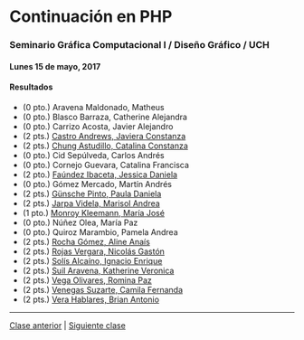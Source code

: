 # Continuación en PHP

### Seminario Gráfica Computacional I / Diseño Gráfico / UCH

#### Lunes 15 de mayo, 2017

#### Resultados

- (0 pto.) Aravena Maldonado, Matheus
- (0 pto.) Blasco Barraza, Catherine Alejandra
- (0 pto.) Carrizo Acosta, Javier Alejandro
- (2 pts.) [Castro Andrews, Javiera Constanza](http://profesor.faco.cl/dgp502/05-15/javieracastroa/)
- (2 pts.) [Chung Astudillo, Catalina Constanza](http://profesor.faco.cl/dgp502/05-15/chungkat/)
- (0 pto.) Cid Sepúlveda, Carlos Andrés
- (0 pto.) Cornejo Guevara, Catalina Francisca
- (2 pto.) [Faúndez Ibaceta, Jessica Daniela](http://profesor.faco.cl/dgp502/05-15/jessydfaundez/)
- (0 pto.) Gómez Mercado, Martín Andrés
- (2 pts.) [Günsche Pinto, Paula Daniela](http://profesor.faco.cl/dgp502/05-15/paulagunsche/)
- (2 pts.) [Jarpa Videla, Marisol Andrea](http://profesor.faco.cl/dgp502/05-15/maripon/)
- (1 pto.) [Monroy Kleemann, María José](http://profesor.faco.cl/dgp502/05-15/cotemonroy/)
- (0 pto.) Núñez Olea, María Paz
- (0 pto.) Quiroz Marambio, Pamela Andrea
- (2 pts.) [Rocha Gómez, Aline Anaís](http://profesor.faco.cl/dgp502/05-15/alinneanais/)
- (2 pts.) [Rojas Vergara, Nicolás Gastón](http://profesor.faco.cl/dgp502/05-15/nicoconfused/)
- (2 pts.) [Solís Alcaíno, Ignacio Enrique](http://profesor.faco.cl/dgp502/05-15/ignaciosolis/)
- (2 pts.) [Suil Aravena, Katherine Veronica](http://profesor.faco.cl/dgp502/05-15/kathsuil/)
- (2 pts.) [Vega Olivares, Romina Paz](http://profesor.faco.cl/dgp502/05-15/rominavegaolivares/)
- (2 pts.) [Venegas Suzarte, Camila Fernanda](http://profesor.faco.cl/dgp502/05-15/camilavenegass/)
- (2 pts.) [Vera Hablares, Brian Antonio](http://profesor.faco.cl/dgp502/05-15/bverahablares/)



------

[Clase anterior](https://github.com/profesorfaco/dgp502-1-2017-08) | [Siguiente clase](https://github.com/profesorfaco/dgp502-1-2017-10)
